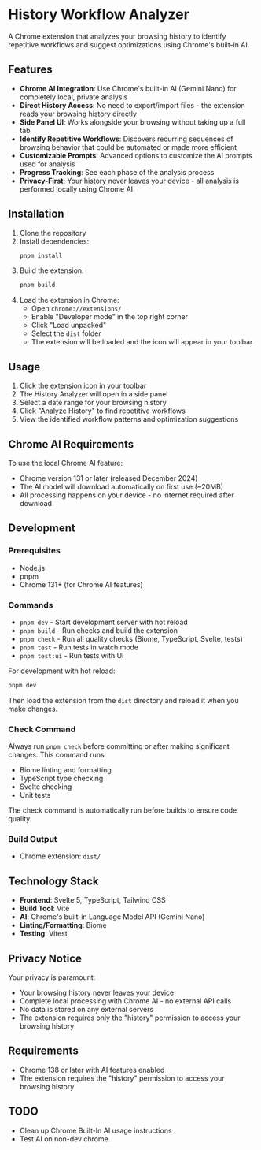 # History Workflow Analyzer

A Chrome extension that analyzes your browsing history to identify repetitive workflows and suggest optimizations using Chrome's built-in AI.

## Features

- **Chrome AI Integration**: Use Chrome's built-in AI (Gemini Nano) for completely local, private analysis
- **Direct History Access**: No need to export/import files - the extension reads your browsing history directly
- **Side Panel UI**: Works alongside your browsing without taking up a full tab
- **Identify Repetitive Workflows**: Discovers recurring sequences of browsing behavior that could be automated or made more efficient
- **Customizable Prompts**: Advanced options to customize the AI prompts used for analysis
- **Progress Tracking**: See each phase of the analysis process
- **Privacy-First**: Your history never leaves your device - all analysis is performed locally using Chrome AI

## Installation

1. Clone the repository
2. Install dependencies:
   ```bash
   pnpm install
   ```
3. Build the extension:
   ```bash
   pnpm build
   ```
4. Load the extension in Chrome:
   - Open `chrome://extensions/`
   - Enable "Developer mode" in the top right corner
   - Click "Load unpacked"
   - Select the `dist` folder
   - The extension will be loaded and the icon will appear in your toolbar

## Usage

1. Click the extension icon in your toolbar
2. The History Analyzer will open in a side panel
3. Select a date range for your browsing history
4. Click "Analyze History" to find repetitive workflows
5. View the identified workflow patterns and optimization suggestions

## Chrome AI Requirements

To use the local Chrome AI feature:
- Chrome version 131 or later (released December 2024)
- The AI model will download automatically on first use (~20MB)
- All processing happens on your device - no internet required after download

## Development

### Prerequisites

- Node.js
- pnpm
- Chrome 131+ (for Chrome AI features)

### Commands

- `pnpm dev` - Start development server with hot reload
- `pnpm build` - Run checks and build the extension
- `pnpm check` - Run all quality checks (Biome, TypeScript, Svelte, tests)
- `pnpm test` - Run tests in watch mode
- `pnpm test:ui` - Run tests with UI

For development with hot reload:
```bash
pnpm dev
```
Then load the extension from the `dist` directory and reload it when you make changes.

### Check Command

Always run `pnpm check` before committing or after making significant changes. This command runs:
- Biome linting and formatting
- TypeScript type checking
- Svelte checking
- Unit tests

The check command is automatically run before builds to ensure code quality.

### Build Output

- Chrome extension: `dist/`

## Technology Stack

- **Frontend**: Svelte 5, TypeScript, Tailwind CSS
- **Build Tool**: Vite
- **AI**: Chrome's built-in Language Model API (Gemini Nano)
- **Linting/Formatting**: Biome
- **Testing**: Vitest

## Privacy Notice

Your privacy is paramount:
- Your browsing history never leaves your device
- Complete local processing with Chrome AI - no external API calls
- No data is stored on any external servers
- The extension requires only the "history" permission to access your browsing history

## Requirements

- Chrome 138 or later with AI features enabled
- The extension requires the "history" permission to access your browsing history

## TODO

- Clean up Chrome Built-In AI usage instructions
- Test AI on non-dev chrome.